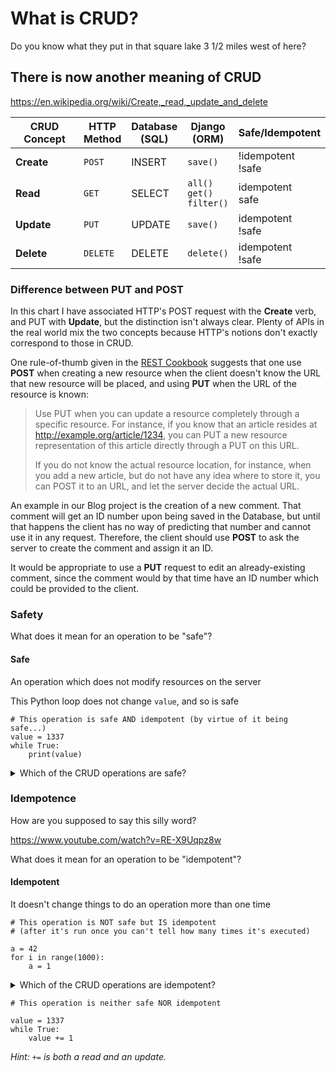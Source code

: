 # What is CRUD?

Do you know what they put in that square lake 3 1/2 miles west of here?


## There is now another meaning of CRUD
https://en.wikipedia.org/wiki/Create,_read,_update_and_delete


CRUD Concept | HTTP<br/>Method | Database<br/>(SQL) | Django<br/>(ORM)                   | Safe/Idempotent
-------------|-----------------|--------------------|------------------------------------|-----------------------
**Create**   | `POST`          | INSERT             | `save()`                           | !idempotent<br/>!safe
**Read**     | `GET`           | SELECT             | `all()`<br/>`get()`<br/>`filter()` | idempotent<br/>safe 
**Update**   | `PUT`           | UPDATE             | `save()`                           | idempotent<br/>!safe 
**Delete**   | `DELETE`        | DELETE             | `delete()`                         | idempotent<br/>!safe 



### Difference between PUT and POST

In this chart I have associated HTTP's POST request with the **Create** verb,
and PUT with **Update**, but the distinction isn't always clear.  Plenty of
APIs in the real world mix the two concepts because HTTP's notions don't
exactly correspond to those in CRUD.

One rule-of-thumb given in the [REST Cookbook](http://restcookbook.com/HTTP%20Methods/put-vs-post/)
suggests that one use **POST** when creating a new resource when the client
doesn't know the URL that new resource will be placed, and using **PUT** when the URL of the resource is known:


> Use PUT when you can update a resource completely through a specific
> resource. For instance, if you know that an article resides at
> http://example.org/article/1234, you can PUT a new resource representation of
> this article directly through a PUT on this URL.
>
> If you do not know the actual resource location, for instance, when you add a
> new article, but do not have any idea where to store it, you can POST it to
> an URL, and let the server decide the actual URL.

An example in our Blog project is the creation of a new comment.  That comment
will get an ID number upon being saved in the Database, but until that happens
the client has no way of predicting that number and cannot use it in any
request.  Therefore, the client should use **POST** to ask the server to create
the comment and assign it an ID.

It would be appropriate to use a **PUT** request to edit an already-existing
comment, since the comment would by that time have an ID number which could be
provided to the client.



### Safety

What does it mean for an operation to be "safe"?

#### Safe
An operation which does not modify resources on the server

This Python loop does not change `value`, and so is safe

```
# This operation is safe AND idempotent (by virtue of it being safe...)
value = 1337
while True:
    print(value)
```

<details>
<summary>Which of the CRUD operations are safe?</summary>

0. Read

</details>


###  Idempotence

How are you supposed to say this silly word?

https://www.youtube.com/watch?v=RE-X9Uqpz8w

What does it mean for an operation to be "idempotent"?


#### Idempotent
It doesn't change things to do an operation more than one time


```
# This operation is NOT safe but IS idempotent
# (after it's run once you can't tell how many times it's executed)

a = 42
for i in range(1000):
    a = 1
```

<details>
<summary>Which of the CRUD operations are idempotent?</summary>

0. Read
1. Update
2. Delete
</details>


```
# This operation is neither safe NOR idempotent

value = 1337
while True:
    value += 1
```

*Hint: `+=` is both a *read* and an *update*.*
